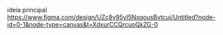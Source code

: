 ideia principal
https://www.figma.com/design/UZc8y95yI5NxqousBvtcuj/Untitled?node-id=0-1&node-type=canvas&t=XdxurCCQrcuoQkZG-0
